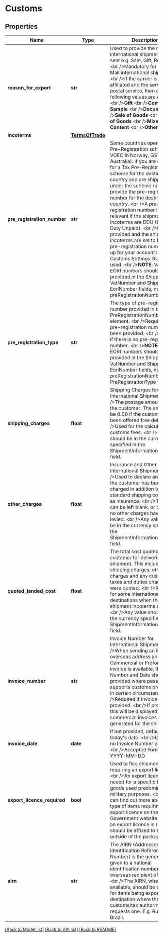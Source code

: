 # Customs

## Properties
Name | Type | Description | Notes
------------ | ------------- | ------------- | -------------
**reason_for_export** | **str** | Used to provide the reason an international shipment is being sent e.g. Sale, Gift, Return etc.  &lt;br /&gt;Mandatory for Royal Mail international shipments.  &lt;br /&gt;If the carrier is UPU affiliated and the service is a postal service, then only the following values are accepted: &lt;br /&gt;**Gift** &lt;br /&gt;**Commercial Sample** &lt;br /&gt;**Documents** &lt;br /&gt;**Sale of Goods** &lt;br /&gt;**Return of Goods** &lt;br /&gt;**Mixed Content** &lt;br /&gt;**Other** | [optional] 
**incoterms** | [**TermsOfTrade**](TermsOfTrade.md) |  | [optional] 
**pre_registration_number** | **str** | Some countries operate a Tax Pre-Registration scheme (e.g., VOEC in Norway, GST in Australia). If you are registered for a Tax Pre-Registration scheme for the destination country and are shipping under the scheme rules then provide the pre-registration number for the destination country.  &lt;br /&gt;A pre-registration number is only relevant if the shipment Incoterms are DDU (Delivery Duty Unpaid). &lt;br /&gt;If not provided and the shipment incoterms are set to DDU, any pre-registration numbers set up for your account in the Customs Settings GUI will be used. &lt;br /&gt;**NOTE**: VAT and EORI numbers should be provided in the  Shipper VatNumber and Shipper EoriNumber fields, not in the preRegistrationNumber fields. | [optional] 
**pre_registration_type** | **str** | The type of pre-registration number provided in the PreRegistrationNumber element. &lt;br /&gt;Required if a pre-registration number has been provided. &lt;br /&gt;Ignored if there is no pre-registration number. &lt;br /&gt;**NOTE:** VAT and EORI numbers should be provided in the  Shipper VatNumber and Shipper EoriNumber fields, not in the preRegistrationNumber and PreRegistrationType fields | [optional] 
**shipping_charges** | **float** | Shipping Charges for International Shipments. &lt;br /&gt;The postage amount paid by the customer. The amount can be 0.00 if the customer has been offered free delivery. &lt;br /&gt;Used for the calculation of customs fees. &lt;br /&gt;Any value should be in the currency specified in the ShipmentInformation/Currency field. | [optional] 
**other_charges** | **float** | Insurance and Other Costs for International Shipments. &lt;br /&gt;Used to declare any costs the customer has been charged in addition to the standard shipping cost, such as insurance. &lt;br /&gt;This field can be left blank, or be 0.00 if no other charges have been levied.         &lt;br /&gt;Any value should be in the currency specified in the ShipmentInformation/Currency field. | [optional] 
**quoted_landed_cost** | **float** | The total cost quoted to the customer for delivering the shipment. This includes shipping charges, other charges and any customs taxes and duties charges that were quoted. &lt;br /&gt;Required for some international destinations when the shipment incoterms are DDP. &lt;br /&gt;Any value should be in the currency specified in the ShipmentInformation/Currency field. | [optional] 
**invoice_number** | **str** | Invoice Number for International Shipments. &lt;br /&gt;When sending an item to an overseas address and a Commercial or Proforma invoice is available, the Invoice Number and Date should be provided where possible. This supports customs processing in certain circumstances. &lt;br /&gt;Required if Invoice Date is provided. &lt;br /&gt;If provided, this will be displayed on commercial invoices generated for the shipment. | [optional] 
**invoice_date** | **date** | If not provided, defaults to today&#x27;s date. &lt;br /&gt;Ignored if no Invoice Number provided. &lt;br /&gt;Accepted Format: YYYY-MM-DD | [optional] 
**export_licence_required** | **bool** | Used to flag shipments requiring an export license.  &lt;br /&gt;An export license is neeed for a specific type of goods used predominantly for military purposes. &lt;br /&gt;You can find out more about the type of items requiring an export licence on the UK Government website. &lt;br /&gt;If an export licence is required, it should be affixed to the outside of the package. | [optional] 
**airn** | **str** |  The AIRN (Addressee Identification Reference Number) is the generic name given to a national identification number for the overseas recipient of an item. &lt;br /&gt;The AIRN, when available, should be provided for items being exported to a destination where the customs/tax authority requests one. E.g. Russia and Brazil. | [optional] 

[[Back to Model list]](../README.md#documentation-for-models) [[Back to API list]](../README.md#documentation-for-api-endpoints) [[Back to README]](../README.md)

